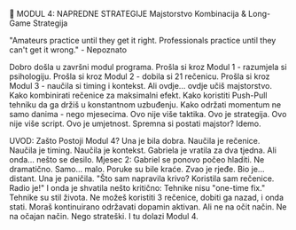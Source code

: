 🚀 MODUL 4: NAPREDNE STRATEGIJE Majstorstvo Kombinacija & Long-Game
Strategija

"Amateurs practice until they get it right. Professionals practice until
they can't get it wrong." - Nepoznato

Dobro došla u završni modul programa. Prošla si kroz Modul 1 - razumjela
si psihologiju. Prošla si kroz Modul 2 - dobila si 21 rečenicu. Prošla
si kroz Modul 3 - naučila si timing i kontekst. Ali ovdje... ovdje učiš
majstorstvo. Kako kombinirati rečenice za maksimalni efekt. Kako
koristiti Push-Pull tehniku da ga držiš u konstantnom uzbuđenju. Kako
održati momentum ne samo danima - nego mjesecima. Ovo nije više taktika.
Ovo je strategija. Ovo nije više script. Ovo je umjetnost. Spremna si
postati majstor? Idemo.

UVOD: Zašto Postoji Modul 4? Una je bila dobra. Naučila je rečenice.
Naučila je timing. Naučila je kontekst. Gabriela je vratila za dva
tjedna. Ali onda... nešto se desilo. Mjesec 2: Gabriel se ponovo počeo
hladiti. Ne dramatično. Samo... malo. Poruke su bile kraće. Zvao je
rjeđe. Bio je... distant. Una je paničila. "Što sam napravila krivo?
Koristila sam rečenice. Radio je!" I onda je shvatila nešto kritično:
Tehnike nisu "one-time fix." Tehnike su stil života. Ne možeš koristiti
3 rečenice, dobiti ga nazad, i onda stati. Moraš kontinuirano održavati
dopamin aktivan. Ali ne na očit način. Ne na očajan način. Nego
strateški. I tu dolazi Modul 4.

